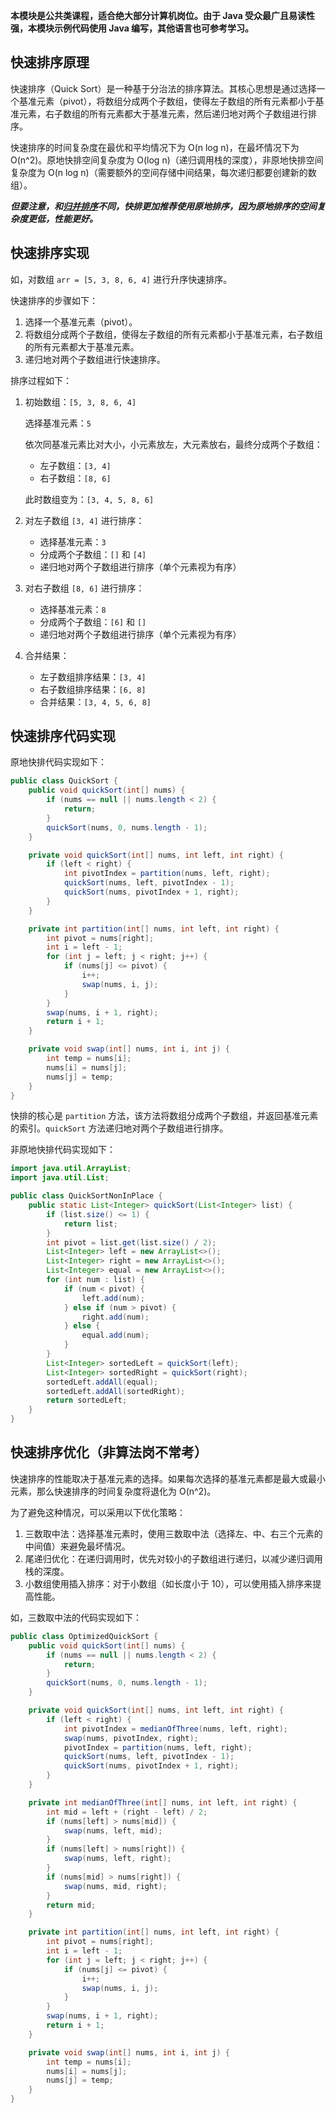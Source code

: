 **本模块是公共类课程，适合绝大部分计算机岗位。由于 Java 受众最广且易读性强，本模块示例代码使用 Java 编写，其他语言也可参考学习。**

## 快速排序原理

快速排序（Quick Sort）是一种基于分治法的排序算法。其核心思想是通过选择一个基准元素（pivot），将数组分成两个子数组，使得左子数组的所有元素都小于基准元素，右子数组的所有元素都大于基准元素，然后递归地对两个子数组进行排序。

快速排序的时间复杂度在最优和平均情况下为 O(n log n)，在最坏情况下为 O(n^2)。原地快排空间复杂度为 O(log n)（递归调用栈的深度），非原地快排空间复杂度为 O(n log n)（需要额外的空间存储中间结果，每次递归都要创建新的数组）。

***但要注意，和[归并排序](../5.%20归并排序/index.md)不同，快排更加推荐使用原地排序，因为原地排序的空间复杂度更低，性能更好。***

## 快速排序实现

如，对数组 `arr = [5, 3, 8, 6, 4]` 进行升序快速排序。

快速排序的步骤如下：

1. 选择一个基准元素（pivot）。
2. 将数组分成两个子数组，使得左子数组的所有元素都小于基准元素，右子数组的所有元素都大于基准元素。
3. 递归地对两个子数组进行快速排序。

排序过程如下：

1. 初始数组：`[5, 3, 8, 6, 4]`

    选择基准元素：`5`

    依次同基准元素比对大小，小元素放左，大元素放右，最终分成两个子数组：

    - 左子数组：`[3, 4]`
    - 右子数组：`[8, 6]`
  
    此时数组变为：`[3, 4, 5, 8, 6]`

2. 对左子数组 `[3, 4]` 进行排序：

    - 选择基准元素：`3`
    - 分成两个子数组：`[]` 和 `[4]`
    - 递归地对两个子数组进行排序（单个元素视为有序）

3. 对右子数组 `[8, 6]` 进行排序：

    - 选择基准元素：`8`
    - 分成两个子数组：`[6]` 和 `[]`
    - 递归地对两个子数组进行排序（单个元素视为有序）

4. 合并结果：

    - 左子数组排序结果：`[3, 4]`
    - 右子数组排序结果：`[6, 8]`
    - 合并结果：`[3, 4, 5, 6, 8]`

## 快速排序代码实现

原地快排代码实现如下：

```java
public class QuickSort {
    public void quickSort(int[] nums) {
        if (nums == null || nums.length < 2) {
            return;
        }
        quickSort(nums, 0, nums.length - 1);
    }

    private void quickSort(int[] nums, int left, int right) {
        if (left < right) {
            int pivotIndex = partition(nums, left, right);
            quickSort(nums, left, pivotIndex - 1);
            quickSort(nums, pivotIndex + 1, right);
        }
    }

    private int partition(int[] nums, int left, int right) {
        int pivot = nums[right];
        int i = left - 1;
        for (int j = left; j < right; j++) {
            if (nums[j] <= pivot) {
                i++;
                swap(nums, i, j);
            }
        }
        swap(nums, i + 1, right);
        return i + 1;
    }

    private void swap(int[] nums, int i, int j) {
        int temp = nums[i];
        nums[i] = nums[j];
        nums[j] = temp;
    }
}
```

快排的核心是 `partition` 方法，该方法将数组分成两个子数组，并返回基准元素的索引。`quickSort` 方法递归地对两个子数组进行排序。

非原地快排代码实现如下：

```java
import java.util.ArrayList;
import java.util.List;

public class QuickSortNonInPlace {
    public static List<Integer> quickSort(List<Integer> list) {
        if (list.size() <= 1) {
            return list;
        }
        int pivot = list.get(list.size() / 2);
        List<Integer> left = new ArrayList<>();
        List<Integer> right = new ArrayList<>();
        List<Integer> equal = new ArrayList<>();
        for (int num : list) {
            if (num < pivot) {
                left.add(num);
            } else if (num > pivot) {
                right.add(num);
            } else {
                equal.add(num);
            }
        }
        List<Integer> sortedLeft = quickSort(left);
        List<Integer> sortedRight = quickSort(right);
        sortedLeft.addAll(equal);
        sortedLeft.addAll(sortedRight);
        return sortedLeft;
    }
}
```

## 快速排序优化（非算法岗不常考）

快速排序的性能取决于基准元素的选择。如果每次选择的基准元素都是最大或最小元素，那么快速排序的时间复杂度将退化为 O(n^2)。

为了避免这种情况，可以采用以下优化策略：

1. 三数取中法：选择基准元素时，使用三数取中法（选择左、中、右三个元素的中间值）来避免最坏情况。
2. 尾递归优化：在递归调用时，优先对较小的子数组进行递归，以减少递归调用栈的深度。
3. 小数组使用插入排序：对于小数组（如长度小于 10），可以使用插入排序来提高性能。

如，三数取中法的代码实现如下：

```java
public class OptimizedQuickSort {
    public void quickSort(int[] nums) {
        if (nums == null || nums.length < 2) {
            return;
        }
        quickSort(nums, 0, nums.length - 1);
    }

    private void quickSort(int[] nums, int left, int right) {
        if (left < right) {
            int pivotIndex = medianOfThree(nums, left, right);
            swap(nums, pivotIndex, right);
            pivotIndex = partition(nums, left, right);
            quickSort(nums, left, pivotIndex - 1);
            quickSort(nums, pivotIndex + 1, right);
        }
    }

    private int medianOfThree(int[] nums, int left, int right) {
        int mid = left + (right - left) / 2;
        if (nums[left] > nums[mid]) {
            swap(nums, left, mid);
        }
        if (nums[left] > nums[right]) {
            swap(nums, left, right);
        }
        if (nums[mid] > nums[right]) {
            swap(nums, mid, right);
        }
        return mid;
    }

    private int partition(int[] nums, int left, int right) {
        int pivot = nums[right];
        int i = left - 1;
        for (int j = left; j < right; j++) {
            if (nums[j] <= pivot) {
                i++;
                swap(nums, i, j);
            }
        }
        swap(nums, i + 1, right);
        return i + 1;
    }

    private void swap(int[] nums, int i, int j) {
        int temp = nums[i];
        nums[i] = nums[j];
        nums[j] = temp;
    }
}
```